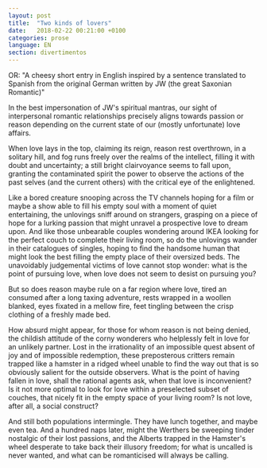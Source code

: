 ```yaml
---
layout: post
title:  "Two kinds of lovers"
date:   2018-02-22 00:21:00 +0100
categories: prose
language: EN
section: divertimentos
---
```


OR: "A cheesy short entry in English inspired by a sentence translated to Spanish from the original German written by JW (the great Saxonian Romantic)"

In the best impersonation of JW's spiritual mantras, our sight of interpersonal romantic relationships precisely aligns towards passion or reason depending on the current state of our (mostly unfortunate) love affairs.

When love lays in the top, claiming its reign, reason rest overthrown, in a solitary hill, and fog runs freely over the realms of the intellect, filling it with doubt and uncertainty; a still bright clairvoyance seems to fall upon, granting the contaminated spirit the power to observe the actions of the past selves (and the current others) with the critical eye of the enlightened. 

Like a bored creature snooping across the TV channels hoping for a film or maybe a show able to fill his empty soul with a moment of quiet entertaining, the unlovings sniff around on strangers, grasping on a piece of hope for a lurking passion that might unravel a prospective love to dream upon. And like those unbearable couples wondering around IKEA looking for the perfect couch to complete their living room, so do the unlovings wander in their catalogues of singles, hoping to find the handsome human that might look the best filling the empty place of their oversized beds. The unavoidably judgemental victims of love cannot stop wonder: what is the point of pursuing love, when love does not seem to desist on pursuing you?

But so does reason maybe rule on a far region where love, tired an consumed after a long taxing adventure, rests wrapped in a woollen blanked, eyes fixated in a mellow fire, feet tingling between the crisp clothing of a freshly made bed.

How absurd might appear, for those for whom reason is not being denied, the childish attitude of the corny wonderers who helplessly felt in love for an unlikely partner. Lost in the irrationality of an impossible quest absent of joy and of impossible redemption, these preposterous critters remain trapped like a hamster in a ridged wheel unable to find the way out that is so obviously salient for the outside observers. What is the point of having fallen in love, shall the rational agents ask, when that love is inconvenient? Is it not more optimal to look for love within a preselected subset of couches, that nicely fit in the empty space of your living room? Is not love, after all, a social construct?

And still both populations intermingle. They have lunch together, and maybe even tea. And a hundred naps later, might the Werthers be sweeping tinder nostalgic of their lost passions, and the Alberts trapped in the Hamster's wheel desperate to take back their illusory freedom; for what is uncalled is never wanted, and what can be romanticised will always be calling.